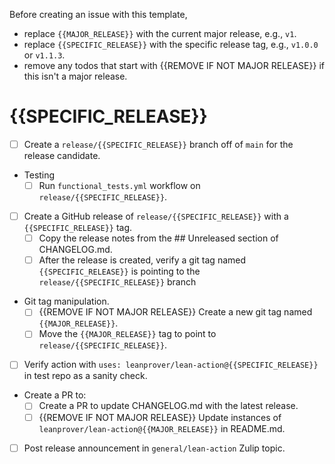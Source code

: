Before creating an issue with this template,

- replace `{{MAJOR_RELEASE}}` with the current major release, e.g., `v1`.
- replace `{{SPECIFIC_RELEASE}}` with the specific release tag, e.g., `v1.0.0` or `v1.1.3`.
- remove any todos that start with {{REMOVE IF NOT MAJOR RELEASE}} if this isn't a major release.

# {{SPECIFIC_RELEASE}}

- [ ] Create a `release/{{SPECIFIC_RELEASE}}` branch off of `main` for the release candidate.
- Testing
  - [ ] Run `functional_tests.yml` workflow on `release/{{SPECIFIC_RELEASE}}`.
- [ ] Create a GitHub release of `release/{{SPECIFIC_RELEASE}}` with a `{{SPECIFIC_RELEASE}}` tag.
  - [ ] Copy the release notes from the ## Unreleased section of CHANGELOG.md.
  - [ ] After the release is created, verify a git tag named `{{SPECIFIC_RELEASE}}` is pointing to the `release/{{SPECIFIC_RELEASE}}` branch
- Git tag manipulation.
  - [ ] {{REMOVE IF NOT MAJOR RELEASE}} Create a new git tag named `{{MAJOR_RELEASE}}`.
  - [ ] Move the `{{MAJOR_RELEASE}}` tag to point to `release/{{SPECIFIC_RELEASE}}`.
- [ ] Verify action with `uses: leanprover/lean-action@{{SPECIFIC_RELEASE}}` in test repo as a sanity check.
- Create a PR to:
  - [ ] Create a PR to update CHANGELOG.md with the latest release.
  - [ ] {{REMOVE IF NOT MAJOR RELEASE}} Update instances of `leanprover/lean-action@{{MAJOR_RELEASE}}` in README.md.
- [ ] Post release announcement in `general/lean-action` Zulip topic.
